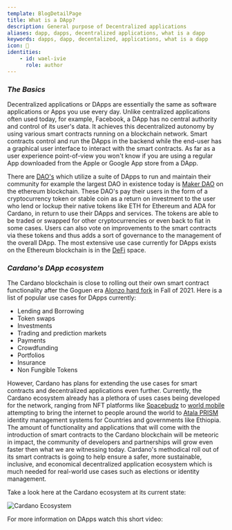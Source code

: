 ```yaml
---
template: BlogDetailPage
title: What is a DApp?
description: General purpose of Decentralized applications
aliases: dapp, dapps, decentralized applications, what is a dapp
keywords: dapps, dapp, decentalized, applications, what is a dapp
icon: 📱
identities: 
    - id: wael-ivie
      role: author
---
```


### ***The Basics***

Decentralized applications or DApps are essentially the same as software applications or Apps you use every day. Unlike centralized applications often used today, for example, Facebook, a DApp has no central authority and control of its user's data. It achieves this decentralized autonomy by using various smart contracts running on a blockchain network. Smart contracts control and run the DApps in the backend while the end-user has a graphical user interface to interact with the smart contracts. As far as a user experience point-of-view you won't know if you are using a regular App downloaded from the Apple or Google App store from a DApp. 

There are [DAO's](/en/terms/dao.md) which utilize a suite of DApps to run and maintain their community for example the largest DAO in existence today is [Maker DAO](/en/identities/maker-dao.md) on the ethereum blockchain. These DAO's pay their users in the form of a cryptocurrency token or stable coin as a return on investment to the user who lend or lockup their native tokens like ETH for Ethereum and ADA for Cardano, in return to use their DApps and services. The tokens are able to be traded or swapped for other cryptocurrencies or even back to fiat in some cases. Users can also vote on improvements to the smart contracts via these tokens and thus adds a sort of governance to the management of the overall DApp. The most extensive use case currently for DApps exists on the Ethereum blockchain is in the [DeFi](/en/terms/de-fi.md) space.


### ***Cardano's DApp ecosystem***

The Cardano blockchain is close to rolling out their own smart contract functionality after the Goguen era [Alonzo hard fork](/en/terms/hard-fork.md ) in Fall of 2021. Here is a list of popular use cases for DApps currently:
- Lending and Borrowing
- Token swaps
- Investments
- Trading and prediction markets
- Payments
- Crowdfunding
- Portfolios
- Insurance
- Non Fungible Tokens

However, Cardano has plans for extending the use cases for smart contracts and decentralized applications even further. Currently, the Cardano ecosystem already has a plethora of uses cases being developed for the network, ranging from NFT platforms like [Spacebudz](/en/identities/spacebudz.md) to [world mobile](/en/identities/world-mobile.md) attempting to bring the internet to people around the world to [Atala PRISM](/en/identities/atala-prism.md) identity management systems for Countries and governments like Ethiopia. The amount of functionality and applications that will come with the introduction of smart contracts to the Cardano blockchain will be meteoric in impact, the community of developers and partnerships will grow even faster then what we are witnessing today. Cardano's methodical roll out of its smart contracts is going to help ensure a safer, more sustainable, inclusive, and economical decentralized application ecosystem which is much needed for real-world use cases such as elections or identity management.


 Take a look here at the Cardano ecosystem at its current state:


![Cardano Ecosystem](https://pbs.twimg.com/media/E61OoEKVgAEALKM?format=jpg&name=large)


For more information on DApps watch this short video:
<YoutubeVideo url="https://www.youtube.com/watch?v=LlUB3fXqRDk" description = "What is a DApp?"/>
